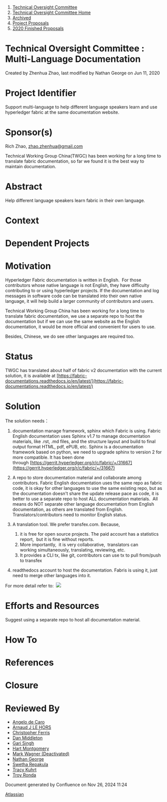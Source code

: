 1. [Technical Oversight Committee](index.html)
2. [Technical Oversight Committee Home](Technical-Oversight-Committee-Home_21430274.html)
3. [Archived](Archived_21447696.html)
4. [Project Proposals](Project-Proposals_21430788.html)
5. [2020 Finished Proposals](2020-Finished-Proposals_21430790.html)

# Technical Oversight Committee : Multi-Language Documentation

Created by Zhenhua Zhao, last modified by Nathan George on Jun 11, 2020

# Project Identifier

Support multi-language to help different language speakers learn and use hyperledger fabric at the same documentation website.

# Sponsor(s)

Rich Zhao, [zhao.zhenhua@gmail.com](mailto:zhao.zhenhua@gmail.com)

Technical Working Group China(TWGC) has been working for a long time to translate fabric documentation, so far we found it is the best way to maintain documentation.

# Abstract

Help different language speakers learn fabric in their own language. 

# Context

# Dependent Projects

# Motivation

Hyperledger Fabric documentation is written in English.  For those contributors whose native language is not English, they have difficulty contributing to or using hyperledger projects. If the documentation and log messages in software code can be translated into their own native language, it will help build a larger community of contributors and users. 

Technical Working Group China has been working for a long time to translate fabric documentation, we use a separate repo to host the documentation but if we can use the same website as the English documentation, it would be more official and convenient for users to use. 

Besides, Chinese, we do see other languages are required too.  

# Status

TWGC has translated about half of fabric v2 documentation with the current solution, it is available at [https://fabric-documentations.readthedocs.io/en/latest/](https://fabric-documentations.readthedocs.io/en/latest/)

# Solution

The solution needs：

1. documentation manage framework, sphinx which Fabric is using. Fabric English documentation uses Sphinx v1.7 to manage documentation materials, like .rst, .md files, and the structure layout and build to final output format HTML, pdf, ePUB, etc. Sphinx is a documentation framework based on python, we need to upgrade sphinx to version 2 for more compatible. It has been done through [https://gerrit.hyperledger.org/r/c/fabric/+/31667](https://gerrit.hyperledger.org/r/c/fabric/+/31667)
2. A repo to store documentation material and collaborate among contributors. Fabric English documentation uses the same repo as fabric code, it is okay for other languages to use the same existing repo, but as the documentation doesn't share the update release pace as code, it is better to use a separate repo to host ALL documentation materials.  All means do NOT separate other language documentation from English documentation, as others are translated from English. Translators/contributors need to monitor English status.
3. A translation tool. We prefer transfex.com. Because,
   
   1. it is free for open source projects. The paid account has a statistics report,  but it is fine without reports.
   2. More importantly,  it is very collaborative,  translators can working simultaneously, translating, reviewing, etc.
   3. It provides a CLI tx, like git, contributors can use tx to pull from/push to transfex
4. readthedocs account to host the documentation. Fabris is using it, just need to merge other languages into it.

For more detail refer to:  [![](plugins/servlet/confluence/placeholder/unknown-macro)](https://docs.google.com/document/d/1lOF9kxjN4hK0b4YzlEVsHO8BcB2BjA3CMSemkfdDTdM/edit?usp=sharing)

# Efforts and Resources

Suggest using a separate repo to host all documentation material. 

# How To

# References

# Closure

# Reviewed By

- [Angelo de Caro](https://lf-hyperledger.atlassian.net/wiki/people/70121:d6b0f0e4-825f-4f16-88e1-4d14e95f2f10?ref=confluence)
- [Arnaud J LE HORS](https://lf-hyperledger.atlassian.net/wiki/people/70121:0e75e3b8-500a-4067-9f7e-ed46e91bcb9d?ref=confluence)
- [Christopher Ferris](https://lf-hyperledger.atlassian.net/wiki/people/5abb903a8724022aa9070581?ref=confluence)
- [Dan Middleton](https://lf-hyperledger.atlassian.net/wiki/people/712020:2979764a-3998-4ef1-8810-60b799067924?ref=confluence)
- [Gari Singh](https://lf-hyperledger.atlassian.net/wiki/people/557058:51429e31-90f4-4684-b7cd-9a4fe15ff188?ref=confluence)
- [Hart Montgomery](https://lf-hyperledger.atlassian.net/wiki/people/712020:86f447c0-86dc-43b3-ac03-6a31923bbb84?ref=confluence)
- [Mark Wagner (Deactivated)](https://lf-hyperledger.atlassian.net/wiki/people/70121:81b88945-c9ef-40fe-9224-207bdb280922?ref=confluence)
- [Nathan George](https://lf-hyperledger.atlassian.net/wiki/people/712020:3e7556ab-cdb8-47f5-8b68-12a3378021fd?ref=confluence)
- [Swetha Repakula](https://lf-hyperledger.atlassian.net/wiki/people/712020:7153872d-7890-4ca8-a633-d87fdf1e9a8d?ref=confluence)
- [Tracy Kuhrt](https://lf-hyperledger.atlassian.net/wiki/people/712020:62746046-52ae-43bb-827b-6dfdde9f07d7?ref=confluence)
- [Troy Ronda](https://lf-hyperledger.atlassian.net/wiki/people/557058:c854f35a-2b58-4be3-9003-ca2a67495580?ref=confluence)

Document generated by Confluence on Nov 26, 2024 11:24

[Atlassian](http://www.atlassian.com/)
